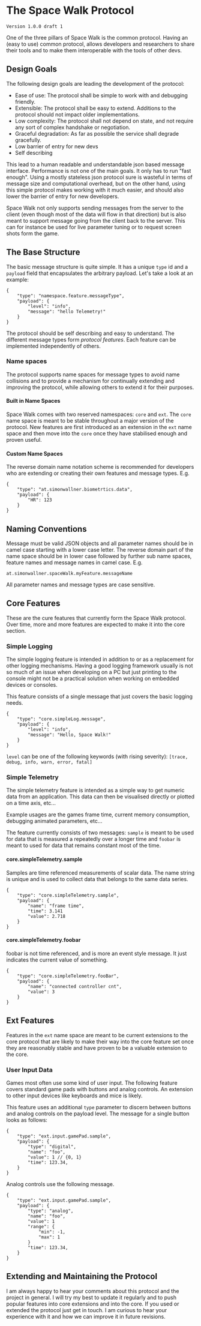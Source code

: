 # The Space Walk Protocol
`Version 1.0.0 draft 1`

One of the three pillars of Space Walk is the common protocol. Having an (easy to use) common protocol, allows developers and researchers to share their tools and to make them interoperable with the tools of other devs. 

## Design Goals
The following design goals are leading the development of the protocol:

- Ease of use: The protocol shall be simple to work with and debugging friendly. 
- Extensible: The protocol shall be easy to extend. Additions to the protocol should not impact older implementations.
- Low complexity: The protocol shall not depend on state, and not require any sort of complex handshake or negotiation. 
- Graceful degradation: As far as possible the service shall degrade gracefully.
- Low barrier of entry for new devs
- Self describing

This lead to a human readable and understandable json based message interface. Performance is not one of the main goals. It only has to run "fast enough". Using a mostly stateless json protocol sure is wasteful in terms of message size and computational overhead, but on the other hand, using this simple protocol makes working with it much easier, and should also lower the barrier of entry for new developers.

Space Walk not only supports sending messages from the server to the client (even though most of the data will flow in that direction) but is also meant to support message going from the client back to the server. This can for instance be used for live parameter tuning or to request screen shots form the game.

## The Base Structure
The basic message structure is quite simple. It has a unique `type` id and a `payload` field that encapsulates the arbitrary payload. Let's take a look at an example:

	{
		"type": "namespace.feature.messageType",
		"payload": {
			"level": "info",
			"message": "hello Telemetry!"
		}
	}

The protocol should be self describing and easy to understand. The different message types form *protocol features*. Each feature can be implemented independently of others.

### Name spaces
The protocol supports name spaces for message types to avoid name collisions and to provide a mechanism for continually extending and improving the protocol, while allowing others to extend it for their purposes.

#### Built in Name Spaces
Space Walk comes with two reserved namespaces: `core` and `ext`. The `core` name space is meant to be stable throughout a major version of the protocol. New features are first introduced as an extension in the `ext` name space and then move into the `core` once they have stabilised enough and proven useful. 

#### Custom Name Spaces
The reverse domain name notation scheme is recommended for developers who are extending or creating their own features and message types. E.g.

	{
		"type": "at.simonwallner.biometrtics.data",
		"payload": {
			"HR": 123
		}
	}

## Naming Conventions
Message must be valid JSON objects and all parameter names should be in camel case starting with a lower case letter. The reverse domain part of the name space  should be in lower case followed by further sub name spaces, feature names and message names in camel case. E.g.

	at.simonwallner.spaceWalk.myFeature.messageName

All parameter names and message types are case sensitive.

## Core Features
These are the cure features that currently form the Space Walk protocol. Over time, more and more features are expected to make it into the core section. 

### Simple Logging
The simple logging feature is intended in addition to or as a replacement for other logging mechanisms. Having a good logging framework usually is not so much of an issue when developing on a PC but just printing to the console might not be a practical solution when working on embedded devices or consoles. 

This feature consists of a single message that just covers the basic logging needs.

	{
		"type": "core.simpleLog.message",
		"payload": {
			"level": "info",
			"message": "Hello, Space Walk!"
		}
	}

`level` can be one of the following keywords (with rising severity):	`[trace, debug, info, warn, error, fatal]`

### Simple Telemetry
The simple telemetry feature is intended as a simple way to get numeric data from an application. This data can then be visualised directly or plotted on a time axis, etc...

Example usages are the games frame time, current memory consumption, debugging animated parameters, etc...

The feature currently consists of two messages: `sample` is meant to be used for data that is measured a repeatedly over a longer time and `foobar` is meant to used for data that remains constant most of the time. 

#### core.simpleTelemetry.sample
Samples are time referenced measurements of scalar data. The name string is unique and is used to collect data that belongs to the same data series.

	{
		"type": "core.simpleTelemetry.sample",
		"payload": {
			"name": "frame time",
			"time": 3.141
			"value": 2.718
		}
	}

#### core.simpleTelemetry.foobar
foobar is not time referenced, and is more an event style message. It just indicates the current value of something.

	{
		"type": "core.simpleTelemetry.fooBar",
		"payload": {
			"name": "connected controller cnt",
			"value": 3
		}
	}


## Ext Features
Features in the `ext` name space are meant to be current extensions to the core protocol that are likely to make their way into the core feature set once they are reasonably stable and have proven to be a valuable extension to the core.

### User Input Data
Games most often use some kind of user input. The following feature covers standard game pads with buttons and analog controls. An extension to other input devices like keyboards and mice is likely.

This feature uses an additional `type` parameter to discern between buttons and analog controls on the payload level. The message for a single button looks as follows:

	{
		"type": "ext.input.gamePad.sample",
		"payload": {
			"type": "digital",
			"name": "foo",
			"value": 1 // {0, 1}
			"time": 123.34,
		}
	}

Analog controls use the following message.

	{
		"type": "ext.input.gamePad.sample",
		"payload": {
			"type": "analog",
			"name": "foo",
			"value": 1
			"range": {
				"min": -1,
				"max": 1
			}
			"time": 123.34,
		}
	}

## Extending and Maintaining the Protocol
I am always happy to hear your comments about this protocol and the project in general. I will try my best to update it regularly and to push popular features into core extensions and into the core. If you used or extended the protocol just get in touch. I am curious to hear your experience with it and how we can improve it in future revisions.


